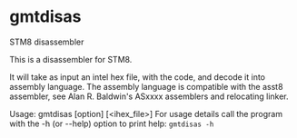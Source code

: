 # gmtdisas
STM8 disassembler

This is a disassembler for STM8.

It will take as input an intel hex file, with the code, and decode it into assembly language.
The assembly language is compatible with the asst8 assembler, see Alan R. Baldwin's ASxxxx assemblers and relocating linker.

Usage: gmtdisas [option] [<ihex_file>]
For usage details call the program with the -h (or --help) option to print help:
  `gmtdisas -h`
